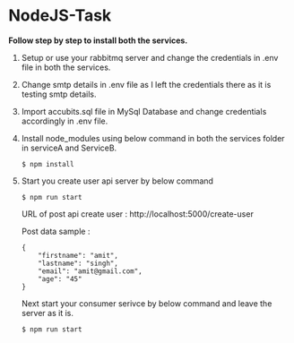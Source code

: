 # NodeJS-Task

**Follow step by step to install both the services.**

1. Setup or use your rabbitmq server and change the credentials in .env file in both the services.
2. Change smtp details in .env file as I left the credentials there as it is testing smtp details.
3. Import accubits.sql file in MySql Database and change credentials accordingly in .env file.
4. Install node_modules using below command in both the services folder in serviceA and ServiceB.

   ```console
   $ npm install
   ```

5. Start you create user api server by below command

   ```console
   $ npm run start
   ```

   URL of post api create user : http://localhost:5000/create-user

   Post data sample :

    ```console
    {
        "firstname": "amit",
        "lastname": "singh",
        "email": "amit@gmail.com",
        "age": "45"
    }
    ```

    Next start your consumer serivce by below command and leave the server as it is.

   ```console
   $ npm run start
   ```